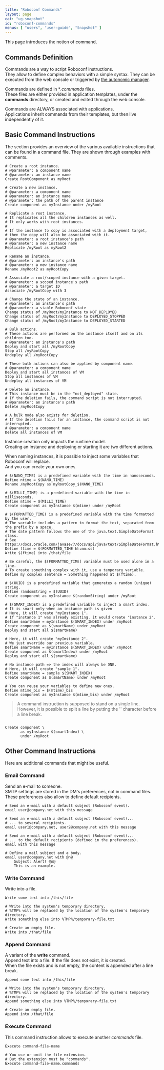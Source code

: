 ```yaml
---
title: "Roboconf Commands"
layout: page
cat: "ug-snapshot"
id: "roboconf-commands"
menus: [ "users", "user-guide", "Snapshot" ]
---
```


This page introduces the notion of command.  


## Commands Definition

Commands are a way to script Roboconf instructions.  
They allow to define complex behaviors with a simple syntax.
They can be executed from the web console or triggered by [the autonomic manager](autonomic-management-with-roboconf.html).

Commands are defined in \**.commands* files.  
These files are either provided in application templates, under the **commands** directory, or created and edited
through the web console.

Commands are ALWAYS associated with applications.  
Applications inherit commands from their templates, but then live independently of it.


## Basic Command Instructions

The section provides an overview of the various available instructions that can be found
in a command file. They are shown through examples with comments.

<pre><code class="language-roboconf-commands"># Create a root instance.
# @parameter: a component name
# @parameter: an instance name
Create RootComponent as myRoot

# Create a new instance.
# @parameter: a component name
# @parameter: an instance name
# @parameter: the path of the parent instance
Create component as myInstance under /myRoot

# Replicate a root instance.
# It replicates all the children instances as well.
# It only works with root instances.
# 
# If the instance to copy is associated with a deployment target,
# then the copy will also be associated with it.
# @parameter: a root instance's path
# @parameter: a new instance name
Replicate /myRoot as myRoot2

# Rename an instance.
# @parameter: an instance's path
# @parameter: a new instance name
Rename /myRoot2 as myRootCopy

# Associate a root/scoped instance with a given target.
# @parameter: a scoped instance's path
# @parameter: a target ID
Associate /myRootCopy with 3

# Change the state of an instance.
# @parameter: an instance's path
# @parameter: a stable Roboconf state
Change status of /myRoot/myInstance to NOT_DEPLOYED
Change status of /myRoot/myInstance to DEPLOYED_STOPPED
Change status of /myRoot/myInstance to DEPLOYED_STARTED

# Bulk actions.
# These actions are performed on the instance itself and on its children too.
# @parameter: an instance's path
Deploy and start all /myRootCopy
Stop all /myRootCopy
Undeploy all /myRootCopy

# These bulk actions can also be applied by component name.
# @parameter: a component name
Deploy and start all instances of VM
Stop all instances of VM
Undeploy all instances of VM

# Delete an instance.
# This instance must be in the "not_deployed" state.
# If the deletion fails, the command script is not interrupted.
# @parameter: an instance's path
Delete /myRootCopy

# A bulk mode also exists for deletion.
# If the deletion fails for an instance, the command script is not interrupted.
# @parameter: a component name
Delete all instances of VM
</code></pre>

Instance creation only impacts the runtime model.  
Creating an instance and deploying or starting it are two different actions.

When naming instances, it is possible to inject some variables that Roboconf will replace.  
And you can create your own ones.

<pre><code class="language-roboconf-commands"># $(NANO_TIME) is a predefined variable with the time in nanoseconds.
Define ntime = $(NANO_TIME)
Rename /myRootCopy as myRootCopy_$(NANO_TIME)

# $(MILLI_TIME) is a predefined variable with the time in milliseconds.
Define mtime = $(MILLI_TIME)
Create component as myInstance $(mtime) under /myRoot

# $(FORMATTED_TIME) is a predefined variable with the time formatted by the user.
# The variable includes a pattern to format the text, separated from the prefix by a space.
# The date pattern follows the one of the java.text.SimpleDateFormat class.
# See https://docs.oracle.com/javase/7/docs/api/java/text/SimpleDateFormat.html
Define ftime = $(FORMATTED_TIME hh:mm:ss)
Write $(ftime) into /that/file

# Be careful, the $(FORMATTED_TIME) variable must be used alone in a line.
# To create something complex with it, use a temporary variable.
Define my complex sentence = Something happened at $(ftime).

# $(UUID) is a predefined variable that generates a random (unique) string.
Define randomString = $(UUID)
Create component as myInstance $(randomString) under /myRoot

# $(SMART_INDEX) is a predefined variable to inject a smart index.
# It is smart only when an instance path is given
# Here, it will create "myInstance 1".
# If "instance 1" was already existing, it would create "instance 2".
Define smartName = myInstance $(SMART_INDEX) under /myRoot
Create component as $(smartName) under /myRoot
Deploy and start all $(smartName)

# Here, it will create "myInstance 2".
# We just override our previous variable.
Define smartName = myInstance $(SMART_INDEX) under /myRoot
Create component as $(smartIndex) under /myRoot
Deploy and start all $(smartName)

# No instance path => the index will always be ONE.
# Here, it will create "sample 1".
Define smartName = sample $(SMART_INDEX)
Create component as $(smartName) under /myRoot

# You can reuse your variables to define new ones.
Define mtime_bis = $(mtime)_bis
Create component as myInstance $(mtime_bis) under /myRoot 
</code></pre>

> A command instruction is supposed to stand on a single line.  
> However, it is possible to split a line by putting the '\' character before a line break.


<pre><code class="language-roboconf-commands">
Create component \
       as myInstance $(smartIndex) \
       under /myRoot
</code></pre>


## Other Command Instructions

Here are additional commands that might be useful.


### Email Command

Send an e-mail to someone.  
SMTP settings are stored in the DM's preferences, not in command files.  
These preferences also allow to define default recipients.

<pre><code class="language-roboconf-commands"># Send an e-mail with a default subject (Roboconf event).
email user@company.net with this message
</code></pre>

<pre><code class="language-roboconf-commands"># Send an e-mail with a default subject (Roboconf event)...
# ... to several recipients.
email user1@company.net, user2@company.net with this message
</code></pre>

<pre><code class="language-roboconf-commands"># Send an e-mail with a default subject (Roboconf event)...
# ... to the default recipients (defined in the preferences).
email with this message
</code></pre>

<pre><code class="language-roboconf-commands"># Define a mail subject and a body.
email user@company.net with @n@
    Subject: Alert! @n@
    This is an example.
</code></pre>


### Write Command

Write into a file.

<pre><code class="language-roboconf-commands">Write some text into /this/file

# Write into the system's temporary directory.
# %TMP% will be replaced by the location of the system's temporary directory.
Write something else into %TMP%/temporary-file.txt

# Create an empty file.
Write into /that/file
</code></pre>


### Append Command

A variant of the **write** command.  
Append text into a file. If the file does not exist, it is created.  
When the file exists and is not empty, the content is appended after a line break.

<pre><code class="language-roboconf-commands">Append some text into /this/file

# Write into the system's temporary directory.
# %TMP% will be replaced by the location of the system's temporary directory.
Append something else into %TMP%/temporary-file.txt

# Create an empty file.
Append into /that/file
</code></pre>


### Execute Command

This command instruction allows to execute another *commands* file.

<pre><code class="language-roboconf-commands">Execute command-file-name

# You use or omit the file extension.
# But the extension must be "commands".
Execute command-file-name.commands
</code></pre>
